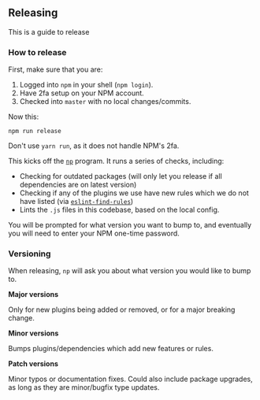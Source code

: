 ## Releasing

This is a guide to release

### How to release

First, make sure that you are:

1. Logged into `npm` in your shell (`npm login`).
2. Have 2fa setup on your NPM account.
3. Checked into `master` with no local changes/commits.

Now this:

```
npm run release
```

Don't use `yarn run`, as it does not handle NPM's 2fa.

This kicks off the [`np`](https://www.npmjs.com/package/np) program. It runs a series of checks, including:

- Checking for outdated packages (will only let you release if all dependencies are on latest version)
- Checking if any of the plugins we use have new rules which we do not have listed (via [`eslint-find-rules`](https://www.npmjs.com/package/eslint-find-rules))
- Lints the `.js` files in this codebase, based on the local config.

You will be prompted for what version you want to bump to, and eventually you will need to enter your NPM one-time password.

### Versioning

When releasing, `np` will ask you about what version you would like to bump to.

**Major versions**

Only for new plugins being added or removed, or for a major breaking change.

**Minor versions**

Bumps plugins/dependencies which add new features or rules.

**Patch versions**

Minor typos or documentation fixes. Could also include package upgrades, as long as they are minor/bugfix type updates.
